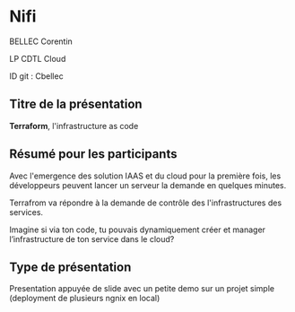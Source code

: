 # Nifi

BELLEC Corentin

LP CDTL Cloud

ID git : Cbellec

## Titre de la présentation

**Terraform**, l'infrastructure as code

## Résumé pour les participants

Avec l'emergence des solution IAAS et du cloud pour la première fois, les développeurs peuvent lancer un serveur la demande en quelques minutes.

Terrafrom va répondre à la demande de contrôle des l'infrastructures des services.

Imagine si via ton code, tu pouvais dynamiquement créer et manager l’infrastructure de ton service dans le cloud?

## Type de présentation

Presentation appuyée de slide avec un petite demo sur un projet simple (deployment de plusieurs ngnix en local)
